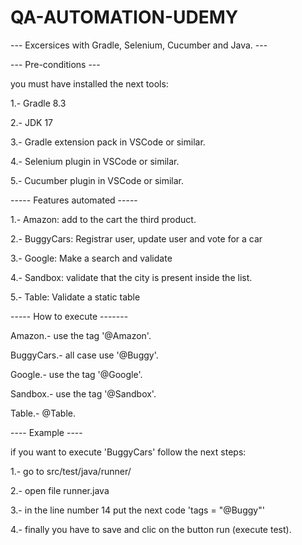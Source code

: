 # QA-AUTOMATION-UDEMY

--- Excersices with Gradle, Selenium, Cucumber and Java. ---


--- Pre-conditions ---


you must have installed the next tools:

1.- Gradle 8.3

2.- JDK 17

3.- Gradle extension pack in VSCode or similar.

4.- Selenium plugin in VSCode or similar.

5.- Cucumber plugin in VSCode or similar.


----- Features automated -----


1.- Amazon: add to the cart the third product.

2.- BuggyCars: Registrar user, update user and vote for a car

3.- Google: Make a search and validate

4.- Sandbox: validate that the city is present inside the list.

5.- Table: Validate a static table


----- How to execute -------


Amazon.- use the tag '@Amazon'.

BuggyCars.- all case use '@Buggy'.

Google.- use the tag '@Google'.

Sandbox.- use the tag '@Sandbox'.

Table.- @Table.


---- Example ----


if you want to execute 'BuggyCars' follow the next steps:

1.- go to src/test/java/runner/

2.- open file runner.java

3.- in the line number 14 put the next code 'tags = "@Buggy"'

4.- finally you have to save and clic on the button run (execute test).

